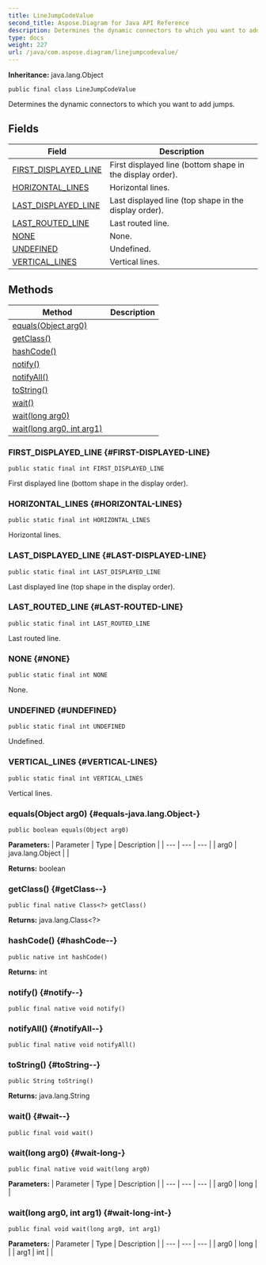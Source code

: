 ```yaml
---
title: LineJumpCodeValue
second_title: Aspose.Diagram for Java API Reference
description: Determines the dynamic connectors to which you want to add jumps.
type: docs
weight: 227
url: /java/com.aspose.diagram/linejumpcodevalue/
---
```


**Inheritance:**
java.lang.Object
```
public final class LineJumpCodeValue
```

Determines the dynamic connectors to which you want to add jumps.
## Fields

| Field | Description |
| --- | --- |
| [FIRST_DISPLAYED_LINE](#FIRST-DISPLAYED-LINE) | First displayed line (bottom shape in the display order). |
| [HORIZONTAL_LINES](#HORIZONTAL-LINES) | Horizontal lines. |
| [LAST_DISPLAYED_LINE](#LAST-DISPLAYED-LINE) | Last displayed line (top shape in the display order). |
| [LAST_ROUTED_LINE](#LAST-ROUTED-LINE) | Last routed line. |
| [NONE](#NONE) | None. |
| [UNDEFINED](#UNDEFINED) | Undefined. |
| [VERTICAL_LINES](#VERTICAL-LINES) | Vertical lines. |
## Methods

| Method | Description |
| --- | --- |
| [equals(Object arg0)](#equals-java.lang.Object-) |  |
| [getClass()](#getClass--) |  |
| [hashCode()](#hashCode--) |  |
| [notify()](#notify--) |  |
| [notifyAll()](#notifyAll--) |  |
| [toString()](#toString--) |  |
| [wait()](#wait--) |  |
| [wait(long arg0)](#wait-long-) |  |
| [wait(long arg0, int arg1)](#wait-long-int-) |  |
### FIRST_DISPLAYED_LINE {#FIRST-DISPLAYED-LINE}
```
public static final int FIRST_DISPLAYED_LINE
```


First displayed line (bottom shape in the display order).

### HORIZONTAL_LINES {#HORIZONTAL-LINES}
```
public static final int HORIZONTAL_LINES
```


Horizontal lines.

### LAST_DISPLAYED_LINE {#LAST-DISPLAYED-LINE}
```
public static final int LAST_DISPLAYED_LINE
```


Last displayed line (top shape in the display order).

### LAST_ROUTED_LINE {#LAST-ROUTED-LINE}
```
public static final int LAST_ROUTED_LINE
```


Last routed line.

### NONE {#NONE}
```
public static final int NONE
```


None.

### UNDEFINED {#UNDEFINED}
```
public static final int UNDEFINED
```


Undefined.

### VERTICAL_LINES {#VERTICAL-LINES}
```
public static final int VERTICAL_LINES
```


Vertical lines.

### equals(Object arg0) {#equals-java.lang.Object-}
```
public boolean equals(Object arg0)
```




**Parameters:**
| Parameter | Type | Description |
| --- | --- | --- |
| arg0 | java.lang.Object |  |

**Returns:**
boolean
### getClass() {#getClass--}
```
public final native Class<?> getClass()
```




**Returns:**
java.lang.Class<?>
### hashCode() {#hashCode--}
```
public native int hashCode()
```




**Returns:**
int
### notify() {#notify--}
```
public final native void notify()
```




### notifyAll() {#notifyAll--}
```
public final native void notifyAll()
```




### toString() {#toString--}
```
public String toString()
```




**Returns:**
java.lang.String
### wait() {#wait--}
```
public final void wait()
```




### wait(long arg0) {#wait-long-}
```
public final native void wait(long arg0)
```




**Parameters:**
| Parameter | Type | Description |
| --- | --- | --- |
| arg0 | long |  |

### wait(long arg0, int arg1) {#wait-long-int-}
```
public final void wait(long arg0, int arg1)
```




**Parameters:**
| Parameter | Type | Description |
| --- | --- | --- |
| arg0 | long |  |
| arg1 | int |  |

